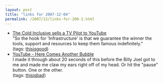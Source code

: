 ```yaml
---
layout: post
title: "links for 2007-12-04"
permalink: /2007/12/links-for-200-2.html
---
```


<ul class="delicious">
	<li>
		<div class="delicious-link"><a href="http://inclusive.wordpress.com/2007/12/04/big-news/">The Cold Inclusive sells a TV Pilot to YouTube</a></div>
		<div class="delicious-extended">"So the hook for 'Infrastructure' is that we guarantee the winner the tools, support and resources to keep them famous indefinitely."</div>
		<div class="delicious-tags">(tags: <a href="http://del.icio.us/msippey/thisisgood">thisisgood</a>)</div>
	</li>
	<li>
		<div class="delicious-link"><a href="http://www.youtube.com/watch?v=fi4fzvQ6I-o">YouTube - Here Comes Another Bubble</a></div>
		<div class="delicious-extended">I made it through about 20 seconds of this before the Billy Joel got to me and made me claw my ears right off of my head. Or hit the "pause" button. One or the other.</div>
		<div class="delicious-tags">(tags: <a href="http://del.icio.us/msippey/thisisbad">thisisbad</a>)</div>
	</li>
</ul>


